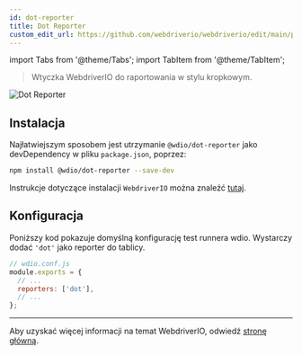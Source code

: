 ```yaml
---
id: dot-reporter
title: Dot Reporter
custom_edit_url: https://github.com/webdriverio/webdriverio/edit/main/packages/wdio-dot-reporter/README.md
---
```


import Tabs from '@theme/Tabs';
import TabItem from '@theme/TabItem';

> Wtyczka WebdriverIO do raportowania w stylu kropkowym.

![Dot Reporter](/img/dot.png "Dot Reporter")

## Instalacja

Najłatwiejszym sposobem jest utrzymanie `@wdio/dot-reporter` jako devDependency w pliku `package.json`, poprzez:

```sh
npm install @wdio/dot-reporter --save-dev
```

Instrukcje dotyczące instalacji `WebdriverIO` można znaleźć [tutaj](/docs/gettingstarted).

## Konfiguracja

Poniższy kod pokazuje domyślną konfigurację test runnera wdio. Wystarczy dodać `'dot'` jako reporter
do tablicy.

```js
// wdio.conf.js
module.exports = {
  // ...
  reporters: ['dot'],
  // ...
};
```

----

Aby uzyskać więcej informacji na temat WebdriverIO, odwiedź [stronę główną](https://webdriver.io).
